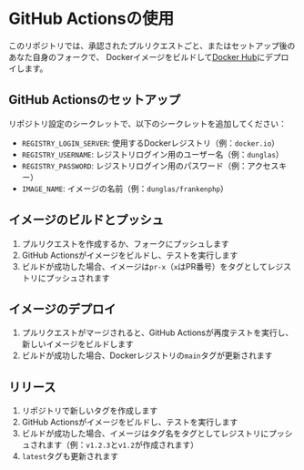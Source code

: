 # GitHub Actionsの使用

このリポジトリでは、承認されたプルリクエストごと、またはセットアップ後のあなた自身のフォークで、
Dockerイメージをビルドして[Docker Hub](https://hub.docker.com/r/dunglas/frankenphp)にデプロイします。

## GitHub Actionsのセットアップ

リポジトリ設定のシークレットで、以下のシークレットを追加してください：

- `REGISTRY_LOGIN_SERVER`: 使用するDockerレジストリ（例：`docker.io`）
- `REGISTRY_USERNAME`: レジストリログイン用のユーザー名（例：`dunglas`）
- `REGISTRY_PASSWORD`: レジストリログイン用のパスワード（例：アクセスキー）
- `IMAGE_NAME`: イメージの名前（例：`dunglas/frankenphp`）

## イメージのビルドとプッシュ

1. プルリクエストを作成するか、フォークにプッシュします
2. GitHub Actionsがイメージをビルドし、テストを実行します
3. ビルドが成功した場合、イメージは`pr-x`（`x`はPR番号）をタグとしてレジストリにプッシュされます

## イメージのデプロイ

1. プルリクエストがマージされると、GitHub Actionsが再度テストを実行し、新しいイメージをビルドします
2. ビルドが成功した場合、Dockerレジストリの`main`タグが更新されます

## リリース

1. リポジトリで新しいタグを作成します
2. GitHub Actionsがイメージをビルドし、テストを実行します
3. ビルドが成功した場合、イメージはタグ名をタグとしてレジストリにプッシュされます（例：`v1.2.3`と`v1.2`が作成されます）
4. `latest`タグも更新されます
